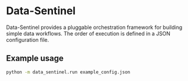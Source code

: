 # Data-Sentinel

Data-Sentinel provides a pluggable orchestration framework for building
simple data workflows. The order of execution is defined in a JSON
configuration file.

## Example usage

```bash
python -m data_sentinel.run example_config.json
```

